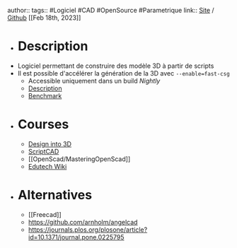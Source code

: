 author:: 
tags:: #Logiciel #CAD #OpenSource #Parametrique
link:: [Site](https://openscad.org/) / [Github](https://github.com/openscad/openscad/)
[[Feb 18th, 2023]]

- # Description
- Logiciel permettant de construire des modèle 3D à partir de scripts
- Il est possible d'accélérer la génération de la 3D avec ``--enable=fast-csg``
	- Accessible uniquement dans un build *Nightly*
	- [Description](https://ochafik.com/jekyll/update/2022/02/09/openscad-fast-csg-contibution.html)
	- [Benchmark](https://gist.github.com/ochafik/2db96400e3c1f73558fcede990b8a355)
- # Courses
	- [Design into 3D](https://willadams.gitbook.io/design-into-3d/)
	- [ScriptCAD](https://scriptcad.com/paulftw/OpenSCAD.Tutorial)
	- [[OpenScad/MasteringOpenScad]]
	- [Edutech Wiki](https://edutechwiki.unige.ch/fr/Tutoriel_OpenSCAD)
- # Alternatives
	- [[Freecad]]
	- https://github.com/arnholm/angelcad
	- https://journals.plos.org/plosone/article?id=10.1371/journal.pone.0225795
